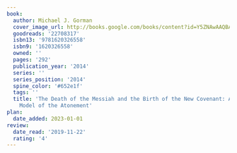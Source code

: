 ```yaml
---
book:
  author: Michael J. Gorman
  cover_image_url: http://books.google.com/books/content?id=Y5ZNAwAAQBAJ&printsec=frontcover&img=1&zoom=1&edge=curl&source=gbs_api
  goodreads: '22708317'
  isbn13: '9781620326558'
  isbn9: '1620326558'
  owned: ''
  pages: '292'
  publication_year: '2014'
  series: ''
  series_position: '2014'
  spine_color: '#652e1f'
  tags: ''
  title: 'The Death of the Messiah and the Birth of the New Covenant: A (Not So) New
    Model of the Atonement'
plan:
  date_added: 2023-01-01
review:
  date_read: '2019-11-22'
  rating: '4'
---
```

